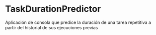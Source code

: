 # TaskDurationPredictor
Aplicación de consola que predice la duración de una tarea repetitiva a partir del historial de sus ejecuciones previas
